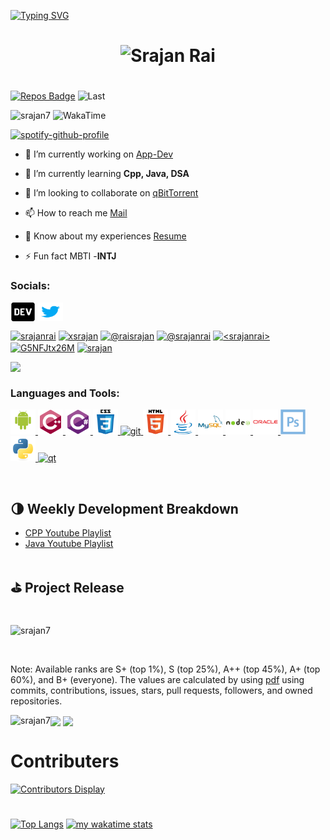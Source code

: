 [![Typing SVG](https://readme-typing-svg.herokuapp.com?color=7FF7CC&center=true&width=1000&height=100&lines=Hi+%F0%9F%91%8B%2C+I'm+Srajan+Rai;Developer+from+Bengaluru)](https://git.io/typing-svg)

<h1 align="center">
  <img src="https://raw.githubusercontent.com/Srajan7/Srajan7/name.svg" alt="Srajan Rai" />
</h1>

#
[//]: # (<img src="https://count.getloli.com/get/@Srajan7" alt=":Srajan" />)


[![Repos Badge](https://badges.pufler.dev/repos/Srajan7)](https://badges.pufler.dev)
![Last](https://img.shields.io/github/last-commit/Srajan7/Srajan7)

<img src="https://komarev.com/ghpvc/?username=srajan7&label=Visitors&color=0e75b6&style=flat" alt="srajan7" /> <img src="https://wakatime.com/badge/github/Srajan7/Srajan7.svg" alt="WakaTime" />

[![spotify-github-profile](https://spotify-github-profile.vercel.app/api/view?uid=31umo3aggv6i3d3md3iiwobqhkr4&cover_image=true&theme=compact)](https://spotify-github-profile.vercel.app/api/view?uid=31umo3aggv6i3d3md3iiwobqhkr4&redirect=true)

- 🔭 I’m currently working on [App-Dev](https://github.com/Srajan7/App-Dev)

- 🌱 I’m currently learning **Cpp, Java, DSA**

- 👯 I’m looking to collaborate on [qBitTorrent](https://github.com/qbittorrent/qBittorrent)

- 📫 How to reach me <a href="mailto:srajanrai@outlook.com">Mail</a>

- 📄 Know about my experiences [Resume](https://drive.google.com/file/d/1uNVB7uJMyOBAoBh22pPFZt64HjCzzV1u/view?usp=sharing)

- ⚡ Fun fact MBTI -**INTJ**



<h3 align="left">Socials:</h3>
<p align="left">
<a href="https://dev.to/srajan" target="blank"><img align="center" src="https://github.com/Srajan7/Srajan7/blob/main/Icons/devto.svg" alt="srajan" height="30" width="40" /></a>
<a href="https://twitter.com/srajanray" target="blank"><img align="center" src="https://github.com/Srajan7/Srajan7/blob/main/Icons/twitter.svg" alt="srajanray" height="30" width="40" /></a>

<a href="https://linkedin.com/in/srajanrai" target="blank"><img align="center" src="https://raw.githubusercontent.com/rahuldkjain/github-profile-readme-generator/master/src/images/icons/Social/linked-in-alt.svg" alt="srajanrai" height="30" width="40" /></a>
<a href="https://instagram.com/xsrajan" target="blank"><img align="center" src="https://raw.githubusercontent.com/rahuldkjain/github-profile-readme-generator/master/src/images/icons/Social/instagram.svg" alt="xsrajan" height="30" width="40" /></a>
<a href="https://medium.com/@raisrajan" target="blank"><img align="center" src="https://raw.githubusercontent.com/rahuldkjain/github-profile-readme-generator/master/src/images/icons/Social/medium.svg" alt="@raisrajan" height="30" width="40" /></a>
<a href="https://www.hackerearth.com/@srajanrai" target="blank"><img align="center" src="https://raw.githubusercontent.com/rahuldkjain/github-profile-readme-generator/master/src/images/icons/Social/hackerearth.svg" alt="@srajanrai" height="30" width="40" /></a>
<a href="https://auth.geeksforgeeks.org/user/<srajanrai>" target="blank"><img align="center" src="https://raw.githubusercontent.com/rahuldkjain/github-profile-readme-generator/master/src/images/icons/Social/geeks-for-geeks.svg" alt="<srajanrai>" height="30" width="40" /></a>
<a href="https://discord.gg/G5NFJtx26M" target="blank"><img align="center" src="https://raw.githubusercontent.com/rahuldkjain/github-profile-readme-generator/master/src/images/icons/Social/discord.svg" alt="G5NFJtx26M" height="30" width="40" /></a>
 <a href="https://www.reddit.com/user/srajanrai/" target="blank"><img align="center" src="https://img.icons8.com/doodle/48/000000/reddit--v4.png" alt="srajan" height="30" width="40" /></a>
</p>  
 
 <img align='left' src="https://media.giphy.com/media/836HiJc7pgzy8iNXCn/giphy.gif" width="230" /> <p>&nbsp;</p>  
  
<h3 align="left">Languages and Tools:</h3>
<p align="left"> <a href="https://developer.android.com" target="_blank" rel="noreferrer"> <img src="https://raw.githubusercontent.com/devicons/devicon/master/icons/android/android-original-wordmark.svg" alt="android" width="40" height="40"/> </a>  <a href="https://www.w3schools.com/cpp/" target="_blank" rel="noreferrer"> <img src="https://raw.githubusercontent.com/devicons/devicon/master/icons/cplusplus/cplusplus-original.svg" alt="cplusplus" width="40" height="40"/> </a> <a href="https://www.w3schools.com/cs/" target="_blank" rel="noreferrer"> <img src="https://raw.githubusercontent.com/devicons/devicon/master/icons/csharp/csharp-original.svg" alt="csharp" width="40" height="40"/> </a> <a href="https://www.w3schools.com/css/" target="_blank" rel="noreferrer"> <img src="https://raw.githubusercontent.com/devicons/devicon/master/icons/css3/css3-original-wordmark.svg" alt="css3" width="40" height="40"/> </a> <a href="https://git-scm.com/" target="_blank" rel="noreferrer"> <img src="https://www.vectorlogo.zone/logos/git-scm/git-scm-icon.svg" alt="git" width="40" height="40"/> </a> <a href="https://www.w3.org/html/" target="_blank" rel="noreferrer"> <img src="https://raw.githubusercontent.com/devicons/devicon/master/icons/html5/html5-original-wordmark.svg" alt="html5" width="40" height="40"/> </a> <a href="https://www.java.com" target="_blank" rel="noreferrer"> <img src="https://raw.githubusercontent.com/devicons/devicon/master/icons/java/java-original.svg" alt="java" width="40" height="40"/> </a> <a href="https://www.mysql.com/" target="_blank" rel="noreferrer"> <img src="https://raw.githubusercontent.com/devicons/devicon/master/icons/mysql/mysql-original-wordmark.svg" alt="mysql" width="40" height="40"/> </a> <a href="https://nodejs.org" target="_blank" rel="noreferrer"> <img src="https://raw.githubusercontent.com/devicons/devicon/master/icons/nodejs/nodejs-original-wordmark.svg" alt="nodejs" width="40" height="40"/> </a> <a href="https://www.oracle.com/" target="_blank" rel="noreferrer"> <img src="https://raw.githubusercontent.com/devicons/devicon/master/icons/oracle/oracle-original.svg" alt="oracle" width="40" height="40"/> </a> <a href="https://www.photoshop.com/en" target="_blank" rel="noreferrer"> <img src="https://raw.githubusercontent.com/devicons/devicon/master/icons/photoshop/photoshop-line.svg" alt="photoshop" width="40" height="40"/> </a> <a href="https://www.python.org" target="_blank" rel="noreferrer"> <img src="https://raw.githubusercontent.com/devicons/devicon/master/icons/python/python-original.svg" alt="python" width="40" height="40"/> </a> <a href="https://www.qt.io/" target="_blank" rel="noreferrer">    <img src="https://upload.wikimedia.org/wikipedia/commons/0/0b/Qt_logo_2016.svg" alt="qt" width="40" height="40"/> </a> </p>  
  
  
<p>&nbsp;</p>

## 🌗 Weekly Development Breakdown
-  [CPP Youtube Playlist](https://youtube.com/playlist?list=PLfqMhTWNBTe0b2nM6JHVCnAkhQRGiZMSJ)
-  [Java Youtube Playlist](https://youtube.com/playlist?list=PLfqMhTWNBTe3LtFWcvwpqTkUSlB32kJop)
#
## ⛳️ Project Release

#
<p>&nbsp;<img align="left" src="https://github-readme-stats.vercel.app/api?username=srajan7&theme=dark&show_icons=true&locale=en" alt="srajan7" /></p> <br>
 <p align="left"> Note: Available ranks are S+ (top 1%), S (top 25%), A++ (top 45%), A+ (top 60%), and B+ (everyone). The values are calculated by using <a href = "https://github.com/Srajan7/Srajan7/blob/main/Cumulative_distribution_function.pdf">pdf</a> using commits, contributions, issues, stars, pull requests, followers, and owned repositories.</p>

<p><img align="left" src="https://github-readme-streak-stats.herokuapp.com/?user=srajan7&theme=dark" alt="srajan7" /></p>
<a href="https://github.com/Srajan7" alt="https://github.com/Srajan7"><img align="center" src="https://img.shields.io/static/v1?style=for-the-badge&label=CREATED%20BY&message=Srajan&color=000000"></a>
<a href="https://github.com/Srajan7/Srajan7/LICENSE" alt="https://github.com/Srajan7/Srajan7/LICENSE"><img align="center" src="https://img.shields.io/static/v1?style=for-the-badge&label=LICENSE&message=MIT&color=000000"></a>


# Contributers
[![Contributors Display](https://badges.pufler.dev/contributors/Srajan7/Srajan7?size=50&padding=5&bots=true)](https://badges.pufler.dev)
  

#
[![Top Langs](https://github-readme-stats.vercel.app/api/top-langs/?username=Srajan7&layout=compact)](https://github.com/anuraghazra/github-readme-stats)
[![my wakatime stats](https://github-readme-stats.vercel.app/api/wakatime?username=Srajan7)](https://github.com/anuraghazra/github-readme-stats)

